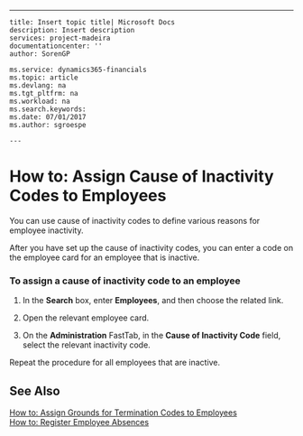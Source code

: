 ---
    title: Insert topic title| Microsoft Docs
    description: Insert description
    services: project-madeira
    documentationcenter: ''
    author: SorenGP

    ms.service: dynamics365-financials
    ms.topic: article
    ms.devlang: na
    ms.tgt_pltfrm: na
    ms.workload: na
    ms.search.keywords:
    ms.date: 07/01/2017
    ms.author: sgroespe

    ---
# How to: Assign Cause of Inactivity Codes to Employees
You can use cause of inactivity codes to define various reasons for employee inactivity.  
  
 After you have set up the cause of inactivity codes, you can enter a code on the employee card for an employee that is inactive.  
  
### To assign a cause of inactivity code to an employee  
  
1.  In the **Search** box, enter **Employees**, and then choose the related link.  
  
2.  Open the relevant employee card.  
  
3.  On the **Administration** FastTab, in the **Cause of Inactivity Code** field, select the relevant inactivity code.  
  
 Repeat the procedure for all employees that are inactive.  
  
## See Also  
 [How to: Assign Grounds for Termination Codes to Employees](../HumanResources/how-to-assign-grounds-for-termination-codes-to-employees.md)   
 [How to: Register Employee Absences](../HumanResources/how-to-register-employee-absences.md)